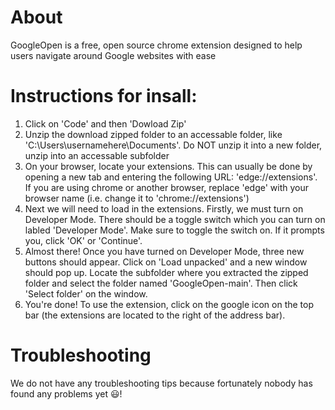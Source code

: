 # About
GoogleOpen is a free, open source chrome extension designed to help users navigate around Google websites with ease

# Instructions for insall:
1. Click on 'Code' and then 'Dowload Zip'
2. Unzip the download zipped folder to an accessable folder, like 'C:\Users\usernamehere\Documents'. Do NOT unzip it into a new folder, unzip into an accessable subfolder
3. On your browser, locate your extensions. This can usually be done by opening a new tab and entering the following URL: 'edge://extensions'. If you are using chrome or another browser, replace 'edge' with your browser name (i.e. change it to 'chrome://extensions')
4. Next we will need to load in the extensions. Firstly, we must turn on Developer Mode. There should be a toggle switch which you can turn on labled 'Developer Mode'. Make sure to toggle the switch on. If it prompts you, click 'OK' or 'Continue'.
5. Almost there! Once you have turned on Developer Mode, three new buttons should appear. Click on 'Load unpacked' and a new window should pop up. Locate the subfolder where you extracted the zipped folder and select the folder named 'GoogleOpen-main'. Then click 'Select folder' on the window.
6. You're done! To use the extension, click on the google icon on the top bar (the extensions are located to the right of the address bar).

# Troubleshooting
We do not have any troubleshooting tips because fortunately nobody has found any problems yet 😃!
